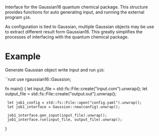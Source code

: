 Interface for the Gaussian16 quantum chemical package.
This structure provides functions for auto generating input, and
running the external program `g16`.

As configuration is tied to Gaussian, multiple Gaussian objects may
be use to extract different result form Gaussian16. This greatly 
simplifies the processes of interfacing with the quantum chemical
package.

# Example

 Generate Gaussian object write input and run `g16`:
 
``rust
 use rgaussian16::Gaussion;

   fn main() {
      let input_file = std::fs::File::create("input.com").unwrap();
     let output_file = std::fs::File::create("output.out").unwrap();
  
     let job1_config = std::fs::File::open("config.yaml").unwrap();
     let job1_interface = Gaussion::new(config).unwrap();
 
     job1_interface.gen_input(input_file).unwrap();
     job1_interface.run(input_file, output_file).unwrap();
   }
```
